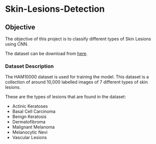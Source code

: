 # Skin-Lesions-Detection

## Objective
The objective of this project is to classify different types of Skin Lesions using CNN.

The dataset can be download from [here](https://www.kaggle.com/kmader/skin-cancer-mnist-ham10000).

### Dataset Description
The HAM10000 dataset is used for training the model. This dataset is a collection of around 10,000 labelled images of 7 different types of skin lesions.

These are the types of lesions that are found in the dataset:

* Actinic Keratoses
* Basal Cell Carcinoma
* Benign Keratosis
* Dermatofibroma
* Malignant Melanoma
* Melanocytic Nevi
* Vascular Lesions
